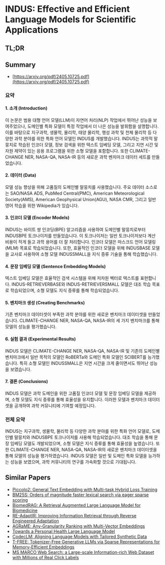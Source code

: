 # INDUS: Effective and Efficient Language Models for Scientific Applications
## TL;DR
## Summary
- [https://arxiv.org/pdf/2405.10725.pdf](https://arxiv.org/pdf/2405.10725.pdf)

### 요약

#### 1. 소개 (Introduction)
이 논문은 범용 대형 언어 모델(LLM)이 자연어 처리(NLP) 작업에서 뛰어난 성능을 보여주었으나, 도메인별 특화 모델이 특정 작업에서 더 나은 성능을 발휘함을 설명합니다. 이를 바탕으로 지구과학, 생물학, 물리학, 태양 물리학, 행성 과학 및 천체 물리학 등 다양한 과학 분야를 위한 특화 언어 모델인 INDUS를 개발했습니다. INDUS는 과학적 말뭉치로 학습된 인코더 모델, 정보 검색을 위한 텍스트 임베딩 모델, 그리고 지연 시간 및 자원 제약이 있는 응용 프로그램을 위한 소형 모델을 포함합니다. 또한 CLIMATE-CHANGE NER, NASA-QA, NASA-IR 등의 새로운 과학 벤치마크 데이터 세트를 만들었습니다.

#### 2. 데이터 (Data)
모델 성능 향상을 위해 고품질의 도메인별 말뭉치를 사용했습니다. 주요 데이터 소스로는 SAO/NASA ADS, PubMed Central(PMC), American Meteorological Society(AMS), American Geophysical Union(AGU), NASA CMR, 그리고 일반 영어 학습을 위한 Wikipedia가 있습니다.

#### 3. 인코더 모델 (Encoder Models)
INDUS는 바이트 쌍 인코딩(BPE) 알고리즘을 사용하여 도메인별 말뭉치로부터 INDUSBPE 토크나이저를 만들었습니다. 이 토크나이저는 일반 토크나이저보다 계산 비용이 적게 들고 과학 용어를 더 잘 처리합니다. 인코더 모델은 마스크드 언어 모델링(MLM) 목표로 학습되었습니다. 또한, 효율적인 인코더 모델을 위해 INDUSBASE 모델을 교사로 사용하여 소형 모델 INDUSSMALL을 지식 증류 기술을 통해 학습했습니다.

#### 4. 문장 임베딩 모델 (Sentence Embedding Models)
텍스트 임베딩 모델은 효율적인 검색 시스템을 위해 저차원 벡터로 텍스트를 표현합니다. INDUS-RETRIEVERBASE와 INDUS-RETRIEVERSMALL 모델은 대조 학습 목표로 학습되었으며, 소형 모델도 지식 증류를 통해 학습되었습니다.

#### 5. 벤치마크 생성 (Creating Benchmarks)
기존 벤치마크 데이터셋이 부족한 과학 분야를 위한 새로운 벤치마크 데이터셋을 만들었습니다. CLIMATE-CHANGE NER, NASA-QA, NASA-IR의 세 가지 벤치마크를 통해 모델의 성능을 평가했습니다.

#### 6. 실험 결과 (Experimental Results)
INDUS 모델은 CLIMATE-CHANGE NER, NASA-QA, NASA-IR 및 기존의 도메인별 벤치마크에서 일반 목적의 모델인 RoBERTa와 도메인 특화 모델인 SCIBERT를 능가했습니다. 특히 소형 모델인 INDUSSMALL은 지연 시간을 크게 줄이면서도 뛰어난 성능을 보였습니다.

#### 7. 결론 (Conclusions)
INDUS 모델은 과학 도메인을 위한 고품질 인코더 모델 및 문장 임베딩 모델을 제공하며, 소형 모델도 지식 증류를 통해 효율성을 유지합니다. 이러한 모델과 벤치마크 데이터셋을 공개하여 과학 커뮤니티에 기여할 예정입니다.

### 전체 요약
INDUS는 지구과학, 생물학, 물리학 등 다양한 과학 분야를 위한 특화 언어 모델로, 도메인별 말뭉치와 INDUSBPE 토크나이저를 사용해 학습되었습니다. 대조 학습을 통해 문장 임베딩 모델도 개발되었으며, 소형 모델은 지식 증류를 통해 효율성을 높였습니다. 또한 CLIMATE-CHANGE NER, NASA-QA, NASA-IR의 새로운 벤치마크 데이터셋을 통해 모델의 성능을 평가하였습니다. INDUS 모델은 일반 및 도메인 특화 모델을 능가하는 성능을 보였으며, 과학 커뮤니티의 연구를 가속화할 것으로 기대됩니다.

## Similar Papers
- [Piccolo2: General Text Embedding with Multi-task Hybrid Loss Training](2405.06932.md)
- [BM25S: Orders of magnitude faster lexical search via eager sparse scoring](2407.03618.md)
- [BiomedRAG: A Retrieval Augmented Large Language Model for Biomedicine](2405.00465.md)
- [RE-AdaptIR: Improving Information Retrieval through Reverse Engineered Adaptation](2406.14764.md)
- [AGRaME: Any-Granularity Ranking with Multi-Vector Embeddings](2405.15028.md)
- [Towards a Personal Health Large Language Model](2406.06474.md)
- [CodecLM: Aligning Language Models with Tailored Synthetic Data](2404.05875.md)
- [T-FREE: Tokenizer-Free Generative LLMs via Sparse Representations for Memory-Efficient Embeddings](2406.19223.md)
- [MS MARCO Web Search: a Large-scale Information-rich Web Dataset with Millions of Real Click Labels](2405.07526.md)
